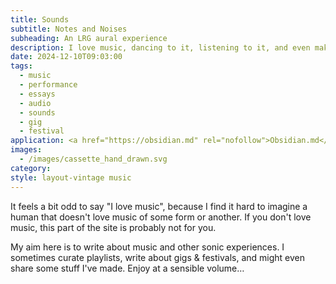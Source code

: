 ```yaml
---
title: Sounds
subtitle: Notes and Noises
subheading: An LRG aural experience
description: I love music, dancing to it, listening to it, and even making it.
date: 2024-12-10T09:03:00
tags:
  - music
  - performance
  - essays
  - audio
  - sounds
  - gig
  - festival
application: <a href="https://obsidian.md" rel="nofollow">Obsidian.md</a>
images:
  - /images/cassette_hand_drawn.svg
category: 
style: layout-vintage music
---
```


It feels a bit odd to say "I love music", because I find it hard to imagine a human that doesn't love music of some form or another. If you don't love music, this part of the site is probably not for you.

My aim here is to write about music and other sonic experiences. I sometimes curate playlists, write about gigs & festivals, and might even share some stuff I've made. Enjoy at a sensible volume&hellip;